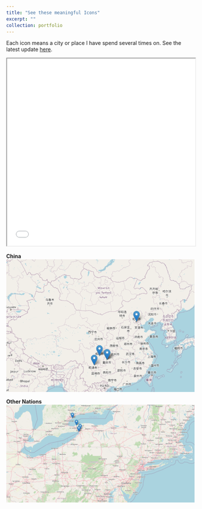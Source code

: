 ```yaml
---
title: "See these meaningful Icons"
excerpt: ""
collection: portfolio
---
```


<!-- Each icon means a city or place I have spend several times on, both cities and landmarks. See the latest update [here](https://github.com/JingtaoWang1996/JingtaoWang1996.github.io/raw/master/_portfolio/map.html){:target="_blank" rel="noopener"} -->

Each icon means a city or place I have spend several times on. See the latest update [here](https://github.com/JingtaoWang1996/JingtaoWang1996.github.io/raw/master/_portfolio/map.html).
<iframe src="./map.html" width="100%" height="500"></iframe>


**China**
<br/><img src='/images/cn_map.png'>

**Other Nations**
<br/><img src='/images/foreign_map.png'>
